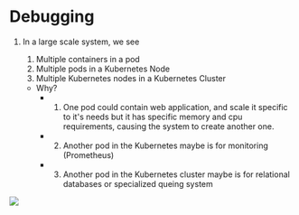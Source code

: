 # Debugging

1. In a large scale system, we see
    1. Multiple containers in a pod
    2. Multiple pods in a Kubernetes Node
    3. Multiple Kubernetes nodes in a Kubernetes Cluster

    - Why?
        - 1. One pod could contain web application, and scale it specific to it's needs but it has specific memory and cpu requirements, causing the system to create another one.

        - 2. Another pod in the Kubernetes maybe is for monitoring (Prometheus)

        - 3. Another pod in the Kubernetes cluster maybe is for relational databases or specialized queing system

<img src="https://user-images.githubusercontent.com/6856382/219900552-16cc078b-8e81-40cc-a5af-d0c47523c38a.png"/>

